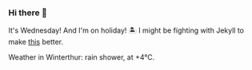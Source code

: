 ### Hi there :wave:

It's Wednesday! And I'm on holiday! :desert_island: I might be fighting with Jekyll to make [this](https://swissclubtoronto.ca) better.

Weather in Winterthur: rain shower, at +4°C.
